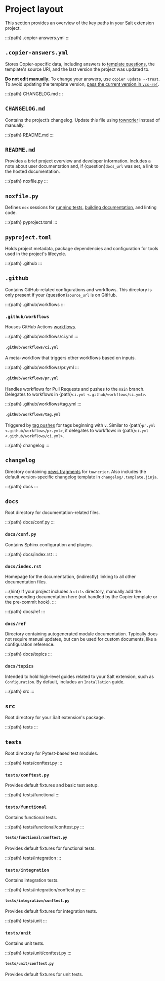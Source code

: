 # Project layout
This section provides an overview of the key paths in your Salt extension project.

:::{path} .copier-answers.yml
:::
## `.copier-answers.yml`
Stores Copier-specific data, including answers to [template questions](questions-target), the template's source URI, and the last version the project was updated to.

**Do not edit manually.** To change your answers, use `copier update --trust`. To avoid updating the template version, [pass the current version in `vcs-ref`](vcs-ref-target).

:::{path} CHANGELOG.md
:::
## `CHANGELOG.md`
Contains the project’s changelog. Update this file using [towncrier](changelog-build-target) instead of manually.

:::{path} README.md
:::
## `README.md`
Provides a brief project overview and developer information. Includes a note about user documentation and, if {question}`docs_url` was set, a link to the hosted documentation.

:::{path} noxfile.py
:::
## `noxfile.py`
Defines `nox` sessions for [running tests](run-tests-target), [building documentation](build-docs-target), and linting code.

:::{path} pyproject.toml
:::
## `pyproject.toml`
Holds project metadata, package dependencies and configuration for tools used in the project's lifecycle.

:::{path} .github
:::
## `.github`
Contains GitHub-related configurations and workflows. This directory is only present if your {question}`source_url` is on GitHub.

:::{path} .github/workflows
:::
### `.github/workflows`
Houses GitHub Actions [workflows](workflows-target).

:::{path} .github/workflows/ci.yml
:::
#### `.github/workflows/ci.yml`
A meta-workflow that triggers other workflows based on inputs.

:::{path} .github/workflows/pr.yml
:::
#### `.github/workflows/pr.yml`
Handles workflows for Pull Requests and pushes to the `main` branch. Delegates to workflows in {path}`ci.yml <.github/workflows/ci.yml>`.

:::{path} .github/workflows/tag.yml
:::
#### `.github/workflows/tag.yml`
Triggered by [tag pushes](publishing-target) for tags beginning with `v`. Similar to {path}`pr.yml <.github/workflows/pr.yml>`, it delegates to workflows in {path}`ci.yml <.github/workflows/ci.yml>`.

:::{path} changelog
:::
## `changelog`
Directory containing [news fragments](news-fragment-target) for `towncrier`. Also includes the default version-specific changelog template in `changelog/.template.jinja`.

:::{path} docs
:::
## `docs`
Root directory for documentation-related files.

:::{path} docs/conf.py
:::
### `docs/conf.py`
Contains Sphinx configuration and plugins.

:::{path} docs/index.rst
:::
### `docs/index.rst`
Homepage for the documentation, (indirectly) linking to all other documentation files.

:::{hint}
If your project includes a `utils` directory, manually add the corresponding documentation here (not handled by the Copier template or the pre-commit hook).
:::

:::{path} docs/ref
:::
### `docs/ref`
Directory containing autogenerated module documentation. Typically does not require manual updates, but can be used for custom documents, like a configuration reference.

:::{path} docs/topics
:::
### `docs/topics`
Intended to hold high-level guides related to your Salt extension, such as `Configuration`. By default, includes an `Installation` guide.

:::{path} src
:::
## `src`
Root directory for your Salt extension's package.

:::{path} tests
:::
## `tests`
Root directory for Pytest-based test modules.

:::{path} tests/conftest.py
:::
### `tests/conftest.py`
Provides default fixtures and basic test setup.

:::{path} tests/functional
:::
### `tests/functional`
Contains functional tests.

:::{path} tests/functional/conftest.py
:::
#### `tests/functional/conftest.py`
Provides default fixtures for functional tests.

:::{path} tests/integration
:::
### `tests/integration`
Contains integration tests.

:::{path} tests/integration/conftest.py
:::
#### `tests/integration/conftest.py`
Provides default fixtures for integration tests.

:::{path} tests/unit
:::
### `tests/unit`
Contains unit tests.

:::{path} tests/unit/conftest.py
:::
#### `tests/unit/conftest.py`
Provides default fixtures for unit tests.
